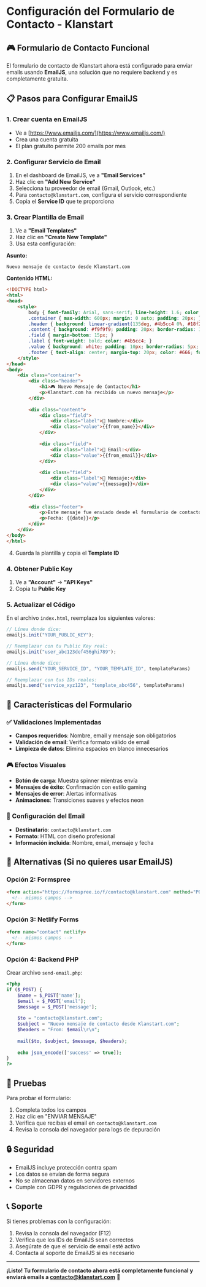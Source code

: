 # Configuración del Formulario de Contacto - Klanstart

## 🎮 Formulario de Contacto Funcional

El formulario de contacto de Klanstart ahora está configurado para enviar emails usando **EmailJS**, una solución que no requiere backend y es completamente gratuita.

## 📋 Pasos para Configurar EmailJS

### 1. Crear cuenta en EmailJS
- Ve a [https://www.emailjs.com/](https://www.emailjs.com/)
- Crea una cuenta gratuita
- El plan gratuito permite 200 emails por mes

### 2. Configurar Servicio de Email
1. En el dashboard de EmailJS, ve a **"Email Services"**
2. Haz clic en **"Add New Service"**
3. Selecciona tu proveedor de email (Gmail, Outlook, etc.)
4. Para `contacto@klanstart.com`, configura el servicio correspondiente
5. Copia el **Service ID** que te proporciona

### 3. Crear Plantilla de Email
1. Ve a **"Email Templates"**
2. Haz clic en **"Create New Template"**
3. Usa esta configuración:

**Asunto:**
```
Nuevo mensaje de contacto desde Klanstart.com
```

**Contenido HTML:**
```html
<!DOCTYPE html>
<html>
<head>
    <style>
        body { font-family: Arial, sans-serif; line-height: 1.6; color: #333; }
        .container { max-width: 600px; margin: 0 auto; padding: 20px; }
        .header { background: linear-gradient(135deg, #4b5cc4 0%, #18f2b2 100%); color: white; padding: 20px; text-align: center; border-radius: 10px; }
        .content { background: #f9f9f9; padding: 20px; border-radius: 10px; margin-top: 20px; }
        .field { margin-bottom: 15px; }
        .label { font-weight: bold; color: #4b5cc4; }
        .value { background: white; padding: 10px; border-radius: 5px; border-left: 4px solid #18f2b2; }
        .footer { text-align: center; margin-top: 20px; color: #666; font-size: 12px; }
    </style>
</head>
<body>
    <div class="container">
        <div class="header">
            <h1>🎮 Nuevo Mensaje de Contacto</h1>
            <p>Klanstart.com ha recibido un nuevo mensaje</p>
        </div>
        
        <div class="content">
            <div class="field">
                <div class="label">👤 Nombre:</div>
                <div class="value">{{from_name}}</div>
            </div>
            
            <div class="field">
                <div class="label">📧 Email:</div>
                <div class="value">{{from_email}}</div>
            </div>
            
            <div class="field">
                <div class="label">💬 Mensaje:</div>
                <div class="value">{{message}}</div>
            </div>
        </div>
        
        <div class="footer">
            <p>Este mensaje fue enviado desde el formulario de contacto de <strong>Klanstart.com</strong></p>
            <p>Fecha: {{date}}</p>
        </div>
    </div>
</body>
</html>
```

4. Guarda la plantilla y copia el **Template ID**

### 4. Obtener Public Key
1. Ve a **"Account"** → **"API Keys"**
2. Copia tu **Public Key**

### 5. Actualizar el Código
En el archivo `index.html`, reemplaza los siguientes valores:

```javascript
// Línea donde dice:
emailjs.init("YOUR_PUBLIC_KEY");

// Reemplazar con tu Public Key real:
emailjs.init("user_abc123def456ghi789");

// Línea donde dice:
emailjs.send("YOUR_SERVICE_ID", "YOUR_TEMPLATE_ID", templateParams)

// Reemplazar con tus IDs reales:
emailjs.send("service_xyz123", "template_abc456", templateParams)
```

## 🔧 Características del Formulario

### ✅ Validaciones Implementadas
- **Campos requeridos**: Nombre, email y mensaje son obligatorios
- **Validación de email**: Verifica formato válido de email
- **Limpieza de datos**: Elimina espacios en blanco innecesarios

### 🎮 Efectos Visuales
- **Botón de carga**: Muestra spinner mientras envía
- **Mensajes de éxito**: Confirmación con estilo gaming
- **Mensajes de error**: Alertas informativas
- **Animaciones**: Transiciones suaves y efectos neon

### 📧 Configuración del Email
- **Destinatario**: `contacto@klanstart.com`
- **Formato**: HTML con diseño profesional
- **Información incluida**: Nombre, email, mensaje y fecha

## 🚀 Alternativas (Si no quieres usar EmailJS)

### Opción 2: Formspree
```html
<form action="https://formspree.io/f/contacto@klanstart.com" method="POST">
  <!-- mismos campos -->
</form>
```

### Opción 3: Netlify Forms
```html
<form name="contact" netlify>
  <!-- mismos campos -->
</form>
```

### Opción 4: Backend PHP
Crear archivo `send-email.php`:
```php
<?php
if ($_POST) {
    $name = $_POST['name'];
    $email = $_POST['email'];
    $message = $_POST['message'];
    
    $to = "contacto@klanstart.com";
    $subject = "Nuevo mensaje de contacto desde Klanstart.com";
    $headers = "From: $email\r\n";
    
    mail($to, $subject, $message, $headers);
    
    echo json_encode(['success' => true]);
}
?>
```

## 🎯 Pruebas

Para probar el formulario:
1. Completa todos los campos
2. Haz clic en "ENVIAR MENSAJE"
3. Verifica que recibas el email en `contacto@klanstart.com`
4. Revisa la consola del navegador para logs de depuración

## 🔒 Seguridad

- EmailJS incluye protección contra spam
- Los datos se envían de forma segura
- No se almacenan datos en servidores externos
- Cumple con GDPR y regulaciones de privacidad

## 📞 Soporte

Si tienes problemas con la configuración:
1. Revisa la consola del navegador (F12)
2. Verifica que los IDs de EmailJS sean correctos
3. Asegúrate de que el servicio de email esté activo
4. Contacta al soporte de EmailJS si es necesario

---

**¡Listo! Tu formulario de contacto ahora está completamente funcional y enviará emails a contacto@klanstart.com** 🎉 